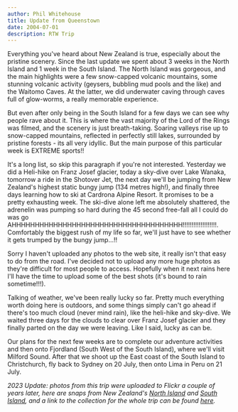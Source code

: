 ```yaml
---
author: Phil Whitehouse
title: Update from Queenstown
date: 2004-07-01
description: RTW Trip
---
```


Everything you've heard about New Zealand is true, especially about the pristine scenery. Since the last update we spent about 3 weeks in the North Island and 1 week in the South Island. The North Island was gorgeous, and the main highlights were a few snow-capped volcanic mountains, some stunning volcanic activity (geysers, bubbling mud pools and the like) and the Waitomo Caves. At the latter, we did underwater caving through caves full of glow-worms, a really memorable experience.

But even after only being in the South Island for a few days we can see why people rave about it. This is where the vast majority of the Lord of the Rings was filmed, and the scenery is just breath-taking. Soaring valleys rise up to snow-capped mountains, reflected in perfectly still lakes, surrounded by pristine forests - its all very idyllic. But the main purpose of this particular week is EXTREME sports!!

It's a long list, so skip this paragraph if you're not interested. Yesterday we did a Heli-hike on Franz Josef glacier, today a sky-dive over Lake Wanaka, tomorrow a ride in the Shotover Jet, the next day we'll be jumping from New Zealand's highest static bungy jump (134 metres high!), and finally three days learning how to ski at Cardrona Alpine Resort. It promises to be a pretty exhausting week. The ski-dive alone left me absolutely shattered, the adrenelin was pumping so hard during the 45 second free-fall all I could do was go AHHHHHHHHHHHHHHHHHHHHHHHHHHHHHHHHHHHHH!!!!!!!!!!!!!!!!!!!. Comfortably the biggest rush of my life so far, we'll just have to see whether it gets trumped by the bungy jump...!!

Sorry I haven't uploaded any photos to the web site, it really isn't that easy to do from the road. I've decided not to upload any more huge photos as they're difficult for most people to access. Hopefully when it next rains here I'll have the time to upload some of the best shots (it's bound to rain sometime!!!).

Talking of weather, we've been really lucky so far. Pretty much everything worth doing here is outdoors, and some things simply can't go ahead if there's too much cloud (never mind rain), like the heli-hike and sky-dive. We waited three days for the clouds to clear over Franz Josef glacier and they finally parted on the day we were leaving. Like I said, lucky as can be.

Our plans for the next few weeks are to complete our adventure activities and then onto Fjordland (South West of the South Island), where we'll visit Milford Sound. After that we shoot up the East coast of the South Island to Christchurch, fly back to Sydney on 20 July, then onto Lima in Peru on 21 July.

_2023 Update: photos from this trip were uploaded to Flickr a couple of years later, here are snaps from New Zealand's [North Island](https://www.flickr.com/photos/philliecasablanca/sets/72157603256309379/) and [South Island](https://www.flickr.com/photos/philliecasablanca/sets/72157603256427917/), and a link to the collection for the whole trip can be found [here](https://www.flickr.com/photos/philliecasablanca/collections/72157603189229392/)._
